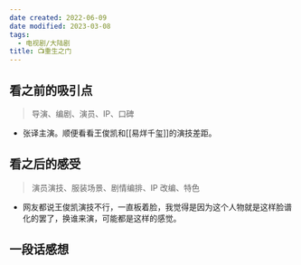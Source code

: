 ```yaml
---
date created: 2022-06-09
date modified: 2023-03-08
tags:
  - 电视剧/大陆剧
title: 📺重生之门
---
```


## 看之前的吸引点

> 导演、编剧、演员、IP、口碑

- 张译主演。顺便看看王俊凯和[[易烊千玺]]的演技差距。

## 看之后的感受

> 演员演技、服装场景、剧情编排、IP 改编、特色

- 网友都说王俊凯演技不行，一直板着脸，我觉得是因为这个人物就是这样脸谱化的罢了，换谁来演，可能都是这样的感觉。

## 一段话感想

